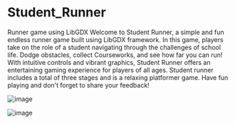 # Student_Runner
Runner game using LibGDX
Welcome to Student Runner, a simple and fun endless runner game built using LibGDX framework. In this game, players take on the role of a student navigating through the challenges of school life. Dodge obstacles, collect Courseworks, and see how far you can run! With intuitive controls and vibrant graphics, Student Runner offers an entertaining gaming experience for players of all ages. Student runner includes a total of three stages and is a relaxing platformer game. Have fun playing and don't forget to share your feedback!

![image](https://github.com/Ia50nas/Student_Runner/assets/157727798/418db9fc-73e5-4a25-8075-b54f598e7766)



![image](https://github.com/Ia50nas/Student_Runner/assets/157727798/2c1ba164-23e6-4b32-813f-035063dccab6)
